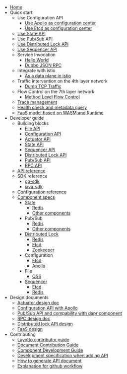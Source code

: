 - [Home](/en/README.md)
- Quick start
  - Use Configuration API
    - [Use Apollo as configuration center](en/start/configuration/start-apollo.md)
    - [Use Etcd as configuration center](en/start/configuration/start.md)
  - [Use State API](en/start/state/start.md)
  - [Use Pub/Sub API](en/start/pubsub/start.md)
  - [Use Distributed Lock API](en/start/lock/start.md)
  - [Use Sequencer API](en/start/sequencer/start.md)
  - Service Invocation
    - [Hello World](en/start/rpc/helloworld.md)
    - [Dubbo JSON RPC](en/start/rpc/dubbo_json_rpc.md)    
  - Integrate with istio
    - [As a data plane in istio](en/start/istio/start.md)
  - Traffic intervention on the 4th layer network
    - [Dump TCP Traffic](en/start/network_filter/tcpcopy.md)
  - Flow Control on the 7th layer network
    - [Method Level Flow Control](en/start/stream_filter/flow_control.md)
  - [Trace management](en/start/trace/trace.md)
  - [Health check and metadata query](en/start/actuator/start.md)
  - [FaaS model based on WASM and Runtime](en/start/faas/start.md)
- Developer guide
  - Building blocks
    - [File API](en/building_blocks/file/file.md)
    - [Configuration API](en/building_blocks/configuration/reference.md)
    - [Actuator API](en/building_blocks/actuator/actuator.md)
    - [State API](en/building_blocks/state/reference.md)
    - [Sequencer API](en/building_blocks/sequencer/reference.md)
    - [Distributed Lock API](en/building_blocks/lock/reference.md)
    - [Pub/Sub API](en/building_blocks/pubsub/reference.md)
    - [RPC API](en/building_blocks/rpc/reference.md)    
  - [API reference](https://github.com/mosn/layotto/blob/main/docs/en/api_reference/api_reference_v1.md)
  - SDK reference
    - [go-sdk](en/sdk_reference/go/start.md)
    - [java-sdk](en/sdk_reference/java/start.md)
  - [Configuration reference](en/configuration/overview.md)  
  - [Component specs](en/component_specs/overview.md)
    - [State](en/component_specs/state/common.md)
      - [Redis](en/component_specs/state/redis.md)
      - [Other components](en/component_specs/state/others.md)
    - Pub/Sub
      - [Redis](en/component_specs/pubsub/redis.md)
      - [Other components](en/component_specs/pubsub/others.md)
    - [Distributed Lock](en/component_specs/lock/common.md)
      - [Redis](en/component_specs/lock/redis.md)  
      - [Etcd](en/component_specs/lock/etcd.md)
      - [Zookeeper](en/component_specs/lock/zookeeper.md)
    - Configuration
      - [Etcd](en/component_specs/configuration/etcd.md)
      - [Apollo](en/component_specs/configuration/apollo.md)
    - File
      - [OSS](en/component_specs/file/oss.md)
    - [Sequencer](en/component_specs/sequencer/common.md)
      - [Etcd](en/component_specs/sequencer/etcd.md)
      - [Redis](en/component_specs/sequencer/redis.md)
- Design documents
  - [Actuator design doc](en/design/actuator/actuator-design-doc.md)
  - [Configuration API with Apollo](en/design/configuration/configuration-api-with-apollo.md)
  - [Pub/Sub API and compability with dapr component](en/design/pubsub/pubsub-api-and-compability-with-dapr-component.md)
  - [RPC design doc](en/design/rpc/rpc-design-doc.md)
  - [Distributed lock API design](en/design/lock/lock-api-design.md)
  - [FaaS design](en/design/faas/faas-poc-design.md)
- Contributing
  - [Layotto contributor guide](en/development/CONTRIBUTING.md)
  - [Document Contribution Guide](en/development/contributing-doc.md)
  - [Component Development Guide](en/development/developing-component.md)
  - [Development specification when adding API](en/development/developing-api.md)
  - [How to generate API document](en/api_reference/how_to_generate_api_doc.md)
  - [Explanation for github workflow](en/development/explanation-for-github-workflow.md)
